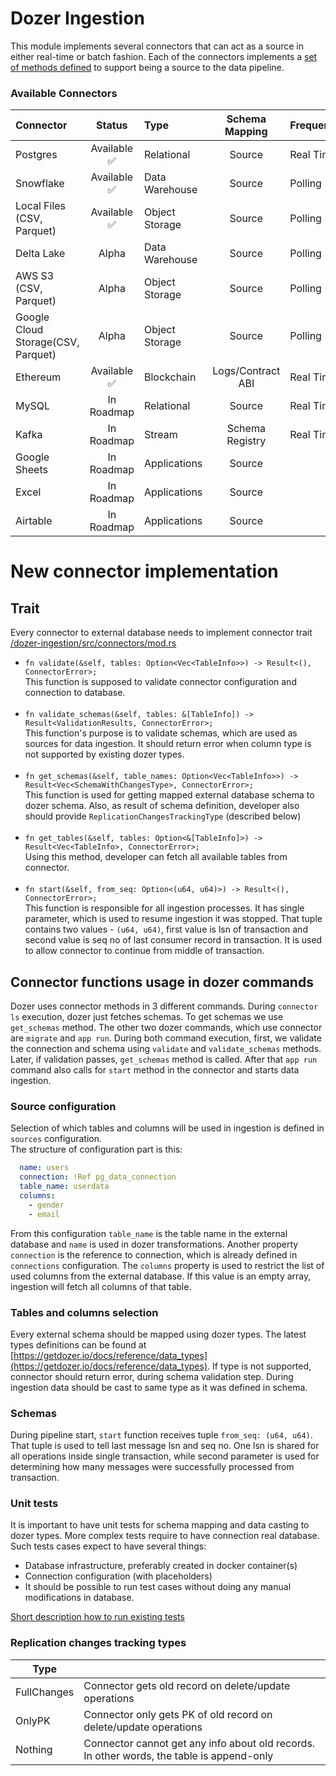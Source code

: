 # Dozer Ingestion

This module implements several connectors that can act as a source in either real-time or batch fashion. 
Each of the connectors implements a [set of methods defined](https://github.com/getdozer/dozer/blob/main/dozer-ingestion/src/connectors/mod.rs#L32) to support being a source to the data pipeline.

### Available Connectors
| Connector                          |   Status    | Type           |  Schema Mapping   | Frequency | Implemented Via |
| :--------------------------------- | :---------: | :------------- | :---------------: | :-------- | :-------------- |
| Postgres                           | Available ✅ | Relational     |      Source       | Real Time | Direct          |
| Snowflake                          | Available ✅ | Data Warehouse |      Source       | Polling   | Direct          |
| Local Files (CSV, Parquet)         | Available ✅ | Object Storage |      Source       | Polling   | Data Fusion     |
| Delta Lake                         |    Alpha    | Data Warehouse |      Source       | Polling   | Direct          |
| AWS S3 (CSV, Parquet)              |    Alpha    | Object Storage |      Source       | Polling   | Data Fusion     |
| Google Cloud Storage(CSV, Parquet) |    Alpha    | Object Storage |      Source       | Polling   | Data Fusion     |
| Ethereum                           | Available ✅ | Blockchain     | Logs/Contract ABI | Real Time | Direct          |
| MySQL                              | In Roadmap  | Relational     |      Source       | Real Time | Debezium        |
| Kafka                              | In Roadmap  | Stream         |  Schema Registry  | Real Time | Debezium        |
| Google Sheets                      | In Roadmap  | Applications   |      Source       |           |                 |
| Excel                              | In Roadmap  | Applications   |      Source       |           |                 |
| Airtable                           | In Roadmap  | Applications   |      Source       |           |                 |

# New connector implementation

## Trait

Every connector to external database needs to implement connector trait [/dozer-ingestion/src/connectors/mod.rs](https://github.com/getdozer/dozer/blob/main/dozer-ingestion/src/connectors/mod.rs#L35)

* ```fn validate(&self, tables: Option<Vec<TableInfo>>) -> Result<(), ConnectorError>;```<br/>
  This function is supposed to validate connector configuration and connection to database.                                     
  <br/>
* ```fn validate_schemas(&self, tables: &[TableInfo]) -> Result<ValidationResults, ConnectorError>;```<br/>
  This function's purpose is to validate schemas, which are used as sources for data ingestion. It should return error when column type is not supported by existing dozer types.                                                                                                          
  <br/>
* ```fn get_schemas(&self, table_names: Option<Vec<TableInfo>>) -> Result<Vec<SchemaWithChangesType>, ConnectorError>;```<br/>
  This function is used for getting mapped external database schema to dozer schema. Also, as result of schema definition, developer also should provide `ReplicationChangesTrackingType` (described below)                                      
  <br/>
* ```fn get_tables(&self, tables: Option<&[TableInfo]>) -> Result<Vec<TableInfo>, ConnectorError>;```<br/>
  Using this method, developer can fetch all available tables from connector.                                                                          
  <br/>
* ```fn start(&self, from_seq: Option<(u64, u64)>) -> Result<(), ConnectorError>;```<br/>
  This function is responsible for all ingestion processes. It has single parameter, which is used to resume ingestion it was stopped. That tuple contains two values - `(u64, u64)`, first value is lsn of transaction and second value is seq no of last consumer record in transaction. It is used to allow connector to continue from middle of transaction.
  <br/>

## Connector functions usage in dozer commands
Dozer uses connector methods in 3 different commands. During `connector ls` execution, dozer just fetches schemas. To get schemas we use `get_schemas` method.
The other two dozer commands, which use connector are `migrate` and `app run`. During both command execution, first, we validate the connection and schema using `validate` and `validate_schemas` methods. Later, if validation passes, `get_schemas` method is called. After that `app run` command also calls for `start` method in the connector and starts data ingestion.


### Source configuration

Selection of which tables and columns will be used in ingestion is defined in  `sources`  configuration. </br>
The structure of configuration part is this:

```yaml
  name: users
  connection: !Ref pg_data_connection
  table_name: userdata      
  columns:
    - gender        
    - email  
```

From this configuration `table_name` is the table name in the external database and  `name`  is used in dozer transformations. Another property  `connection`  is the reference to connection, which is already defined in  `connections`  configuration. The `columns`  property is used to restrict the list of used columns from the external database. If this value is an empty array, ingestion will fetch all columns of that table.

### Tables and columns selection

Every external schema should be mapped using dozer types. The latest types definitions can be found at [https://getdozer.io/docs/reference/data_types](https://getdozer.io/docs/reference/data_types).
If type is not supported, connector should return error, during schema validation step. During ingestion data should be cast to same type as it was defined in schema.                                                                                                        

### Schemas

During pipeline start,  `start`  function receives tuple  `from_seq: (u64, u64)`. That tuple is used to tell last message lsn and seq no. One lsn is shared for all operations inside single transaction, while second parameter is used for determining how many messages were successfully processed from transaction.

### Unit tests
It is important to have unit tests for schema mapping and data casting to dozer types.
More complex tests require to have connection real database. Such tests cases expect to have several things:
- Database infrastructure, preferably created in docker container(s)
- Connection configuration (with placeholders)
- It should be possible to run test cases without doing any manual modifications in database.

[Short description how to run existing tests](src/tests/README.md)

### Replication changes tracking types

| Type        |                                                                                           |
| ----------- | ----------------------------------------------------------------------------------------- |
| FullChanges | Connector gets old record on delete/update operations                                     |
| OnlyPK      | Connector only gets PK of old record on delete/update operations                          |
| Nothing     | Connector cannot get any info about old records. In other words, the table is append-only |
